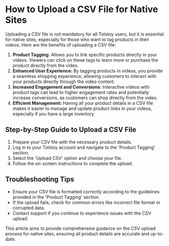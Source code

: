 # How to Upload a CSV File for Native Sites

Uploading a CSV file is not mandatory for all Tolstoy users, but it is essential for native sites, especially for those who want to tag products in their videos. Here are the benefits of uploading a CSV file:

1. **Product Tagging:** Allows you to link specific products directly in your videos. Viewers can click on these tags to learn more or purchase the product directly from the video.
2. **Enhanced User Experience:** By tagging products in videos, you provide a seamless shopping experience, allowing customers to interact with your products directly through the video content.
3. **Increased Engagement and Conversions:** Interactive videos with product tags can lead to higher engagement rates and potentially increase conversions, as customers can shop directly from the video.
4. **Efficient Management:** Having all your product details in a CSV file makes it easier to manage and update product links in your videos, especially if you have a large inventory.

## Step-by-Step Guide to Upload a CSV File
1. Prepare your CSV file with the necessary product details.
2. Log in to your Tolstoy account and navigate to the 'Product Tagging' section.
3. Select the 'Upload CSV' option and choose your file.
4. Follow the on-screen instructions to complete the upload.

## Troubleshooting Tips
- Ensure your CSV file is formatted correctly according to the guidelines provided in the 'Product Tagging' section.
- If the upload fails, check for common errors like incorrect file format or corrupted data.
- Contact support if you continue to experience issues with the CSV upload.

This article aims to provide comprehensive guidance on the CSV upload process for native sites, ensuring all product details are accurate and up-to-date.